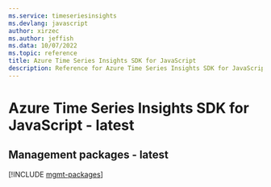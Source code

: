 ```yaml
---
ms.service: timeseriesinsights
ms.devlang: javascript
author: xirzec
ms.author: jeffish
ms.data: 10/07/2022
ms.topic: reference
title: Azure Time Series Insights SDK for JavaScript
description: Reference for Azure Time Series Insights SDK for JavaScript
---
```

# Azure Time Series Insights SDK for JavaScript - latest

## Management packages - latest
[!INCLUDE [mgmt-packages](time-series-insights-mgmt-index.md)]